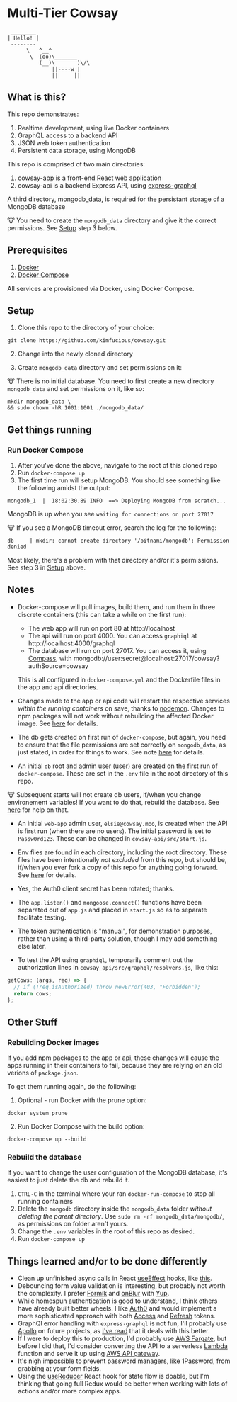 # Multi-Tier Cowsay

```console
 ________
| Hello! |
 --------
      \   ^__^
       \  (oo)\_______
          (__)\       )\/\
              ||----w |
              ||     ||
```

## What is this?

This repo demonstrates:

1. Realtime development, using live Docker containers
2. GraphQL access to a backend API
3. JSON web token authentication
4. Persistent data storage, using MongoDB

This repo is comprised of two main directories:

1. cowsay-app is a front-end React web application
2. cowsay-api is a backend Express API, using [express-graphql](https://github.com/graphql/express-graphql)

A third directory, mongodb_data, is required for the persistant storage of a MongoDB database

🐮 You need to create the `mongodb_data` directory and give it the correct permissions. See [Setup](#setup) step 3 below.

## Prerequisites

1. [Docker](https://www.docker.com/products/docker-desktop)
2. [Docker Compose](https://docs.docker.com/compose/install/)

All services are provisioned via Docker, using Docker Compose.

## Setup

1. Clone this repo to the directory of your choice:

```console
git clone https://github.com/kimfucious/cowsay.git
```

2. Change into the newly cloned directory

3. Create `mongodb_data` directory and set permissions on it:

🐮 There is no initial database. You need to first create a new directory `mongodb_data` and set permissions on it, like so:

```console
mkdir mongodb_data \
&& sudo chown -hR 1001:1001 ./mongodb_data/
```

## Get things running

### Run Docker Compose

1. After you've done the above, navigate to the root of this cloned repo
2. Run `docker-compose up`
3. The first time run will setup MongoDB. You should see something like the following amidst the output:

```console
mongodb_1  |  18:02:30.89 INFO  ==> Deploying MongoDB from scratch...
```

MongoDB is up when you see `waiting for connections on port 27017`

🐮 If you see a MongoDB timeout error, search the log for the following:

```console
db     | mkdir: cannot create directory '/bitnami/mongodb': Permission denied
```

Most likely, there's a problem with that directory and/or it's permissions. See step 3 in [Setup](#setup) above.

## Notes

- Docker-compose will pull images, build them, and run them in three discrete containers (this can take a while on the first run):

  - The web app will run on port 80 at http://localhost
  - The api will run on port 4000. You can access `graphiql` at http://localhost:4000/graphql
  - The database will run on port 27017. You can access it, using [Compass](https://www.mongodb.com/products/compass), with mongodb://user:secret@localhost:27017/cowsay?authSource=cowsay

  This is all configured in `docker-compose.yml` and the Dockerfile files in the app and api directories.

- Changes made to the app or api code will restart the respective services _within the running containers_ on save, thanks to [nodemon](https://nodemon.io/). Changes to npm packages will not work without rebuilding the affected Docker image. See [here](#rebuilding-docker-images) for details.

- The db gets created on first run of `docker-compose`, but again, you need to ensure that the file permissions are set correctly on `mongodb_data`, as just stated, in order for things to work. See note [here](https://github.com/bitnami/bitnami-docker-mongodb#persisting-your-database) for details.

- An initial `db` root and admin user (user) are created on the first run of `docker-compose`. These are set in the `.env` file in the root directory of this repo.

🐮 Subsequent starts will not create db users, if/when you change environement variables! If you want to do that, rebuild the database. See [here](#rebuild-the-database) for help on that.

- An initial `web-app` admin user, `elsie@cowsay.moo`, is created when the API is first run (when there are no users). The initial password is set to `Passw0rd123`. These can be changed in `cowsay-api/src/start.js`.

- Env files are found in each directory, including the root directory. These files have been intentionally _not excluded_ from this repo, but should be, if/when you ever fork a copy of this repo for anything going forward. See [here](https://www.npmjs.com/package/dotenv#should-i-commit-my-env-file) for details.

- Yes, the Auth0 client secret has been rotated; thanks.

- The `app.listen()` and `mongoose.connect()` functions have been separated out of `app.js` and placed in `start.js` so as to separate facilitate testing.

- The token authentication is "manual", for demonstration purposes, rather than using a third-party solution, though I may add something else later.

- To test the API using `graphiql`, temporarily comment out the authorization lines in `cowsay_api/src/graphql/resolvers.js`, like this:

```js
getCows: (args, req) => {
  // if (!req.isAuthorized) throw newError(403, "Forbidden");
  return cows;
};
```

## Other Stuff

### Rebuilding Docker images

If you add npm packages to the app or api, these changes will cause the apps running in their containers to fail, because they are relying on an old verions of `package.json`.

To get them running again, do the following:

1. Optional - run Docker with the prune option:

```console
docker system prune
```

2. Run Docker Compose with the build option:

```console
docker-compose up --build
```

### Rebuild the database

If you want to change the user configuration of the MongoDB database, it's easiest to just delete the db and rebuild it.

1. `CTRL-C` in the terminal where your ran `docker-run-compose` to stop all running containers
2. Delete the `mongodb` directory inside the `mongodb_data` folder _without deleting the parent directory_. Use `sudo rm -rf mongodb_data/mongodb/`, as permissions on folder aren't yours.
3. Change the `.env` variables in the root of this repo as desired.
4. Run `docker-compose up`

## Things learned and/or to be done differently

- Clean up unfinished async calls in React [useEffect](https://reactjs.org/docs/hooks-effect.html) hooks, like [this](https://binarapps.com/blog/clean-up-request-in-useeffect-react-hook/).
- Debouncing form value validation is interesting, but probably not worth the complexity. I prefer [Formik](https://jaredpalmer.com/formik/) and [onBlur](https://developer.mozilla.org/en-US/docs/Web/API/Element/blur_event) with [Yup](https://github.com/jquense/yup).
- While homespun authentication is good to understand, I think others have already built better wheels. I like [Auth0](https://auth0.com/) and would implement a more sophisticated approach with both [Access](https://auth0.com/docs/tokens/access-tokens) and [Refresh](https://auth0.com/docs/tokens/refresh-token/current) tokens.
- GraphQl error handling with `express-graphql` is not fun, I'll probably use [Apollo](https://www.apollographql.com/) on future projects, as [I've read](https://blog.apollographql.com/full-stack-error-handling-with-graphql-apollo-5c12da407210) that it deals with this better.
- If I were to deploy this to production, I'd probably use [AWS Fargate](https://aws.amazon.com/fargate/), but before I did that, I'd consider converting the API to a serverless [Lambda](https://aws.amazon.com/lambda/) function and serve it up using [AWS API gateway](https://aws.amazon.com/api-gateway/).
- It's nigh impossible to prevent password managers, like 1Password, from grabbing at your form fields.
- Using the [useReducer](https://reactjs.org/docs/hooks-reference.html#usereducer) React hook for state flow is doable, but I'm thinking that going full Redux would be better when working with lots of actions and/or more complex apps.
